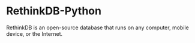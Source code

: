 # RethinkDB-Python

RethinkDB is an open-source database that runs on any computer, mobile device, or the Internet.
